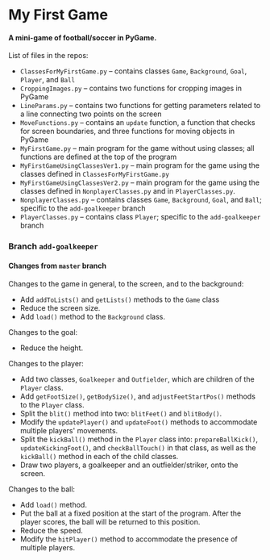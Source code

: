 # My First Game

#### A mini-game of football/soccer in PyGame.

List of files in the repos:
- `ClassesForMyFirstGame.py` – contains classes `Game`, `Background`, `Goal`, `Player`, and `Ball`
- `CroppingImages.py` – contains two functions for cropping images in PyGame
- `LineParams.py` – contains two functions for getting parameters related to a line connecting two points on the screen
- `MoveFunctions.py` – contains an `update` function, a function that checks for screen boundaries, and three functions for moving objects in PyGame
- `MyFirstGame.py` – main program for the game without using classes; all functions are defined at the top of the program
- `MyFirstGameUsingClassesVer1.py` – main program for the game using the classes defined in `ClassesForMyFirstGame.py`
- `MyFirstGameUsingClassesVer2.py` – main program for the game using the classes defined in `NonplayerClasses.py` and in `PlayerClasses.py`.
- `NonplayerClasses.py` – contains classes `Game`, `Background`, `Goal`, and `Ball`; specific to the `add-goalkeeper` branch
- `PlayerClasses.py` – contains class `Player`; specific to the `add-goalkeeper` branch

### Branch `add-goalkeeper`

#### Changes from `master` branch

Changes to the game in general, to the screen, and to the background:
- Add `addToLists()` and `getLists()` methods to the `Game` class
- Reduce the screen size.
- Add `load()` method to the `Background` class.

Changes to the goal:
- Reduce the height.

Changes to the player:
- Add two classes, `Goalkeeper` and `Outfielder`, which are children of the `Player` class.
- Add `getFootSize()`, `getBodySize()`, and `adjustFeetStartPos()` methods to the `Player` class.
- Split the `blit()` method into two: `blitFeet()` and `blitBody()`.
- Modify the `updatePlayer()` and `updateFoot()` methods to accommodate multiple players' movements.
- Split the `kickBall()` method in the `Player` class into: `prepareBallKick()`, `updateKickingFoot()`, and `checkBallTouch()` in that class, as well as the `kickBall()` method in each of the child classes.
- Draw two players, a goalkeeper and an outfielder/striker, onto the screen.

Changes to the ball:
- Add `load()` method.
- Put the ball at a fixed position at the start of the program. After the player scores, the ball will be returned to this position.
- Reduce the speed.
- Modify the `hitPlayer()` method to accommodate the presence of multiple players.
